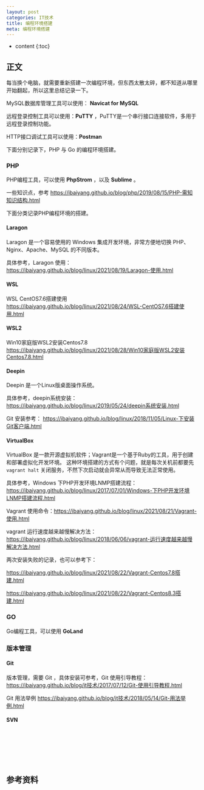```yaml
---
layout: post
categories: IT技术
title: 编程环境搭建
meta: 编程环境搭建
---
```

* content
{:toc}
  
## 正文

每当换个电脑，就需要重新搭建一次编程环境，但东西太散太碎，都不知道从哪里开始翻起，所以这里总结记录一下。

MySQL数据库管理工具可以使用： **Navicat for MySQL**

远程登录控制工具可以使用：**PuTTY** ，PuTTY是一个串行接口连接软件，多用于远程登录控制功能。

HTTP接口调试工具可以使用：**Postman**

下面分别记录下，PHP 与 Go 的编程环境搭建。

### PHP

PHP编程工具，可以使用 **PhpStrom** ，以及 **Sublime** 。

一些知识点，参考 <https://ibaiyang.github.io/blog/php/2019/08/15/PHP-需知知识结构.html>

下面分类记录PHP编程环境的搭建。

#### Laragon

Laragon 是一个容易使用的 Windows 集成开发环境，非常方便地切换 PHP、Nginx、Apache、MySQL 的不同版本。

具体参考，Laragon 使用：<https://ibaiyang.github.io/blog/linux/2021/08/19/Laragon-使用.html>

#### WSL

WSL CentOS7.6搭建使用 <https://ibaiyang.github.io/blog/linux/2021/08/24/WSL-CentOS7.6搭建使用.html>

#### WSL2

Win10家庭版WSL2安装Centos7.8 <https://ibaiyang.github.io/blog/linux/2021/08/28/Win10家庭版WSL2安装Centos7.8.html>

#### Deepin

Deepin 是一个Linux版桌面操作系统。

具体参考，deepin系统安装：<https://ibaiyang.github.io/blog/linux/2019/05/24/deepin系统安装.html>

Git 安装参考： <https://ibaiyang.github.io/blog/linux/2018/11/05/Linux-下安装Git客户端.html>

#### VirtualBox

VirtualBox 是一款开源虚拟机软件；Vagrant是一个基于Ruby的工具，用于创建和部署虚拟化开发环境。
这种环境搭建的方式有个问题，就是每次关机前都要先 `vagrant halt` 关闭服务，不然下次启动就会异常从而导致无法正常使用。

具体参考，Windows 下PHP开发环境LNMP搭建流程：<https://ibaiyang.github.io/blog/linux/2017/07/01/Windows-下PHP开发环境LNMP搭建流程.html>

Vagrant 使用命令：<https://ibaiyang.github.io/blog/linux/2021/08/21/Vagrant-使用.html>

vagrant 运行速度越来越慢解决方法：<https://ibaiyang.github.io/blog/linux/2018/06/06/vagrant-运行速度越来越慢解决方法.html>

两次安装失败的记录，也可以参考下：

<https://ibaiyang.github.io/blog/linux/2021/08/22/Vagrant-Centos7.8搭建.html>

<https://ibaiyang.github.io/blog/linux/2021/08/22/Vagrant-Centos8.3搭建.html>

### GO

Go编程工具，可以使用 **GoLand** 



### 版本管理



#### Git

版本管理，需要 Git ，具体安装可参考，Git 使用引导教程：<https://ibaiyang.github.io/blog/it技术/2017/07/12/Git-使用引导教程.html> 

Git 用法举例 <https://ibaiyang.github.io/blog/it技术/2018/05/14/Git-用法举例.html>

#### SVN




<br/><br/><br/><br/><br/>
## 参考资料






